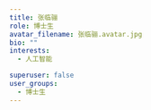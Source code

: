 ```yaml
---
title: 张临骊
role: 博士生
avatar_filename: 张临骊.avatar.jpg
bio: ""
interests:
  - 人工智能

superuser: false
user_groups:
  - 博士生
---
```

